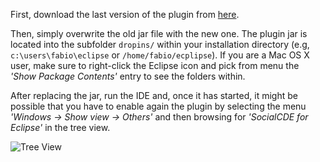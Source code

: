 First, download the last version of the plugin from [here](https://github.com/collab-uniba/socialcde4eclipse/blob/master/it.uniba.di.socialCDEforEclipse/downloadClient/SocialCDEforEclipse.jar?raw=true).

Then, simply overwrite the old jar file  with the new one. The plugin jar is located into the subfolder `dropins/` within your installation directory (e.g, `c:\users\fabio\eclipse` or `/home/fabio/ecplipse`). If you are a Mac OS X user, make sure to right-click the Eclipse icon and pick from menu the _'Show Package Contents'_ entry to see the folders within.

After replacing the jar, run the IDE and, once it has started, it might be possible that you have to enable again the plugin by selecting the menu _'Windows -> Show view -> Others'_ and then browsing for _'SocialCDE for Eclipse'_ in the tree view.

![Tree View](https://github.com/collab-uniba/socialcde4eclipse/blob/master/wikiImage/treeview.png)
